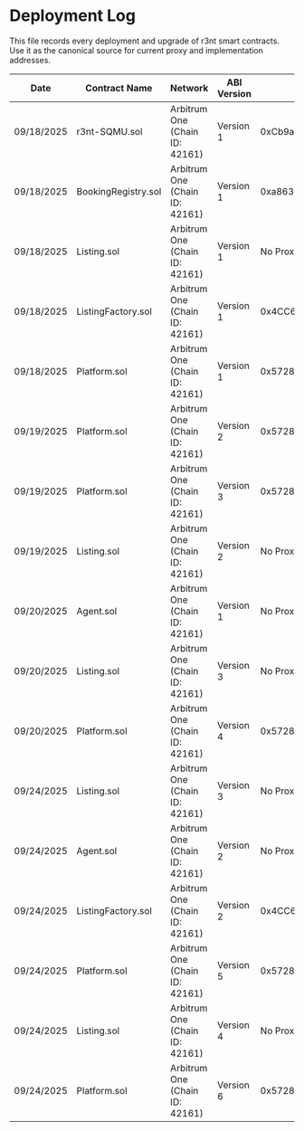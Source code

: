 # Deployment Log

This file records every deployment and upgrade of r3nt smart contracts. Use it as the canonical source for current proxy and implementation addresses.

| Date | Contract Name | Network | ABI Version | Proxy Address | Implementation Address | URLs |
| ---- | ----------------- | --------------- | ----------- | ---------------------- | ---------------------- | ---- |
| 09/18/2025 | r3nt-SQMU.sol | Arbitrum One (Chain ID: 42161) | Version 1 | 0xCb9aBFeF8d3c63848C0676a2B8F9d4FAf96B396B | 0x51A9d1c3D7b784e1c8297B4F6F56B62ec9dd2946 | https://arbiscan.io/address/0xCb9aBFeF8d3c63848C0676a2B8F9d4FAf96B396B , https://arbiscan.io/address/0x51A9d1c3D7b784e1c8297B4F6F56B62ec9dd2946 |
| 09/18/2025 | BookingRegistry.sol | Arbitrum One (Chain ID: 42161) | Version 1 | 0xa863B419d947e77888C25329011fDEF1d355d24D | 0x44823c17EA760F87452D050E4520c04671d3455f | https://arbiscan.io/address/0xa863B419d947e77888C25329011fDEF1d355d24D , https://arbiscan.io/address/0x44823c17EA760F87452D050E4520c04671d3455f |
| 09/18/2025 | Listing.sol | Arbitrum One (Chain ID: 42161) | Version 1 | No Proxy | 0xa9Bb7d69f672C7e4644f398e9235fAf714F8CA2B | https://arbiscan.io/address/0xa9Bb7d69f672C7e4644f398e9235fAf714F8CA2B |
| 09/18/2025 | ListingFactory.sol | Arbitrum One (Chain ID: 42161) | Version 1 | 0x4CC6c3B30DAf5473919a943B67B83a23B87bAe87 | 0x5526A69Aa06ec0e0C2Ce1A02EbD65b3832112519 | https://arbiscan.io/address/0x4CC6c3B30DAf5473919a943B67B83a23B87bAe87 , https://arbiscan.io/address/0x5526A69Aa06ec0e0C2Ce1A02EbD65b3832112519 |
| 09/18/2025 | Platform.sol | Arbitrum One (Chain ID: 42161) | Version 1 | 0x572891eB77CFe11bB61e970a64604fED524d7792 | 0x285eC08dC66E5e6CCc0Fbe3D614039A5157ef0B8 | https://arbiscan.io/address/0x572891eB77CFe11bB61e970a64604fED524d7792 , https://arbiscan.io/address/0x285eC08dC66E5e6CCc0Fbe3D614039A5157ef0B8 |
| 09/19/2025 | Platform.sol | Arbitrum One (Chain ID: 42161) | Version 2 | 0x572891eB77CFe11bB61e970a64604fED524d7792 | 0x3a19b0e56bBb8113B577e06f80ea0f208B748d2D | https://arbiscan.io/address/0x572891eB77CFe11bB61e970a64604fED524d7792 , https://arbiscan.io/address/0x3a19b0e56bBb8113B577e06f80ea0f208B748d2D |
| 09/19/2025 | Platform.sol | Arbitrum One (Chain ID: 42161) | Version 3 | 0x572891eB77CFe11bB61e970a64604fED524d7792 | 0xb32173d12CB4c8C250356f2e750081de31A473cb | https://arbiscan.io/address/0x572891eB77CFe11bB61e970a64604fED524d7792 , https://arbiscan.io/address/0xb32173d12CB4c8C250356f2e750081de31A473cb |
| 09/19/2025 | Listing.sol | Arbitrum One (Chain ID: 42161) | Version 2 | No Proxy | 0x57EE97EBe9d88E8A53019BBCD6E92af9d83bbd85 | https://arbiscan.io/address/0x57EE97EBe9d88E8A53019BBCD6E92af9d83bbd85 |
| 09/20/2025 | Agent.sol | Arbitrum One (Chain ID: 42161) | Version 1 | No Proxy | 0xa1F6D0a5F8703ad365D1B1587401861Ddc9d6c6F | https://arbiscan.io/address/0xa1F6D0a5F8703ad365D1B1587401861Ddc9d6c6F |
| 09/20/2025 | Listing.sol | Arbitrum One (Chain ID: 42161) | Version 3 | No Proxy | 0xD25193754506de856a46189888468CC697ddd95D | https://arbiscan.io/address/0xD25193754506de856a46189888468CC697ddd95D |
| 09/20/2025 | Platform.sol | Arbitrum One (Chain ID: 42161) | Version 4 | 0x572891eB77CFe11bB61e970a64604fED524d7792 | 0x74342993b251a3bB25F5F8eE291b1EE29dbf9744 | https://arbiscan.io/address/0x572891eB77CFe11bB61e970a64604fED524d7792 , https://arbiscan.io/address/0x74342993b251a3bB25F5F8eE291b1EE29dbf9744 |
| 09/24/2025 | Listing.sol | Arbitrum One (Chain ID: 42161) | Version 3 | No Proxy | 0x3394e58D768BC5F56a631a7B630C0F06cfA42810 | https://arbiscan.io/address/0x3394e58D768BC5F56a631a7B630C0F06cfA42810 |
| 09/24/2025 | Agent.sol | Arbitrum One (Chain ID: 42161) | Version 2 | No Proxy | 0x79293DbE161024876D47359E710C373Bf5Ee26f6 | https://arbiscan.io/address/0x79293DbE161024876D47359E710C373Bf5Ee26f6 |
| 09/24/2025 | ListingFactory.sol | Arbitrum One (Chain ID: 42161) | Version 2 | 0x4CC6c3B30DAf5473919a943B67B83a23B87bAe87 | 0xB97E115EA9004CF874Ee44C7e4EB932998457989 | https://arbiscan.io/address/0x4CC6c3B30DAf5473919a943B67B83a23B87bAe87 , https://arbiscan.io/address/0xB97E115EA9004CF874Ee44C7e4EB932998457989 |
| 09/24/2025 | Platform.sol | Arbitrum One (Chain ID: 42161) | Version 5 | 0x572891eB77CFe11bB61e970a64604fED524d7792 | 0x6e0090B22C460556739463963D9BCa77EEA9b0A0 | https://arbiscan.io/address/0x572891eB77CFe11bB61e970a64604fED524d7792 , https://arbiscan.io/address/0x6e0090B22C460556739463963D9BCa77EEA9b0A0 |
| 09/24/2025 | Listing.sol | Arbitrum One (Chain ID: 42161) | Version 4 | No Proxy | 0xDc749F057FDB9f77c661f99dc964D2a6ce70aE19 | https://arbiscan.io/address/0xDc749F057FDB9f77c661f99dc964D2a6ce70aE19 |
| 09/24/2025 | Platform.sol | Arbitrum One (Chain ID: 42161) | Version 6 | 0x572891eB77CFe11bB61e970a64604fED524d7792 | 0xE48D8a57475D2d5B16644a3F8E69645b21d964dA | https://arbiscan.io/address/0x572891eB77CFe11bB61e970a64604fED524d7792 , https://arbiscan.io/address/0xE48D8a57475D2d5B16644a3F8E69645b21d964dA |
